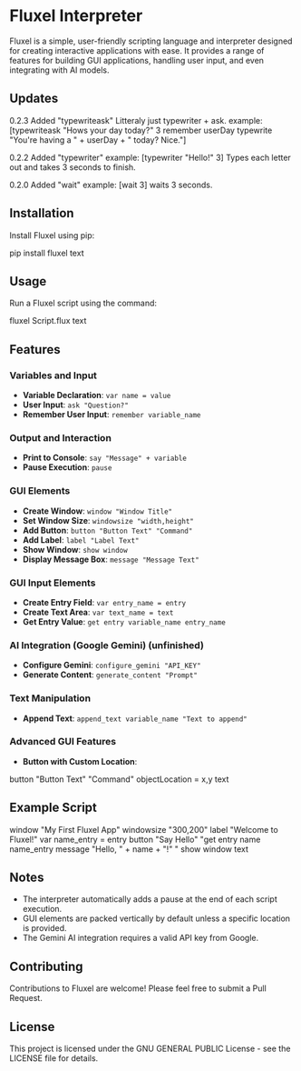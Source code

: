 # Fluxel Interpreter

Fluxel is a simple, user-friendly scripting language and interpreter designed for creating interactive applications with ease. It provides a range of features for building GUI applications, handling user input, and even integrating with AI models.


## Updates

0.2.3 Added "typewriteask"
Litteraly just typewriter + ask.
example: 
[typewriteask "Hows your day today?" 3
remember userDay
typewrite "You're having a " + userDay + " today? Nice."]

0.2.2	 Added "typewriter"
example: [typewriter "Hello!" 3] Types each letter out and takes 3 seconds to finish.

0.2.0 Added "wait"
example: [wait 3] waits 3 seconds.

## Installation

Install Fluxel using pip:


pip install fluxel
text

## Usage

Run a Fluxel script using the command:


fluxel Script.flux
text

## Features

### Variables and Input

- **Variable Declaration**: `var name = value`
- **User Input**: `ask "Question?"`
- **Remember User Input**: `remember variable_name`

### Output and Interaction

- **Print to Console**: `say "Message" + variable`
- **Pause Execution**: `pause`

### GUI Elements

- **Create Window**: `window "Window Title"`
- **Set Window Size**: `windowsize "width,height"`
- **Add Button**: `button "Button Text" "Command"`
- **Add Label**: `label "Label Text"`
- **Show Window**: `show window`
- **Display Message Box**: `message "Message Text"`

### GUI Input Elements

- **Create Entry Field**: `var entry_name = entry`
- **Create Text Area**: `var text_name = text`
- **Get Entry Value**: `get entry variable_name entry_name`

### AI Integration (Google Gemini) (unfinished)

- **Configure Gemini**: `configure_gemini "API_KEY"`
- **Generate Content**: `generate_content "Prompt"`

### Text Manipulation

- **Append Text**: `append_text variable_name "Text to append"`

### Advanced GUI Features

- **Button with Custom Location**: 

button "Button Text" "Command" objectLocation = x,y
text

## Example Script


window "My First Fluxel App"
windowsize "300,200"
label "Welcome to Fluxel!"
var name_entry = entry
button "Say Hello" "get entry name name_entry
message "Hello, " + name + "!"
"
show window
text

## Notes

- The interpreter automatically adds a pause at the end of each script execution.
- GUI elements are packed vertically by default unless a specific location is provided.
- The Gemini AI integration requires a valid API key from Google.

## Contributing

Contributions to Fluxel are welcome! Please feel free to submit a Pull Request. 

## License

This project is licensed under the GNU GENERAL PUBLIC License - see the LICENSE file for details.